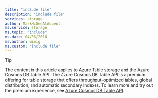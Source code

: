 ```yaml
---
title: "include file"
description: "include file"
services: storage
author: MarkMcGeeAtAquent
ms.service: storage
ms.topic: "include"
ms.date: 04/06/2018
ms.author: mimig
ms.custom: "include file"
---
```


> [!TIP]
> The content in this article applies to Azure Table storage and the Azure Cosmos DB Table API. The Azure Cosmos DB Table API is a premium offering for table storage that offers throughput-optimized tables, global distribution, and automatic secondary indexes. To learn more and try out the premium experience, see [Azure Cosmos DB Table API](https://aka.ms/premiumtables).
>
